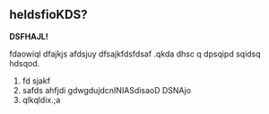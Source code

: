 ## heldsfioKDS?

**DSFHAJL!**

fdaowiql dfajkjs afdsjuy dfsajkfdsfdsaf .qkda dhsc q dpsqipd sqidsq hdsqod.

1. fd sjakf
2. safds ahfjdi gdwgdujdcnINIASdisaoD DSNAjo
3. qlkqldix.;a
